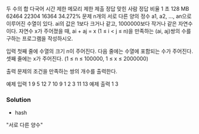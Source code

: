 두 수의 합 다국어
시간 제한	메모리 제한	제출	정답	맞힌 사람	정답 비율
1 초	128 MB	62464	22304	16364	34.272%
문제
n개의 서로 다른 양의 정수 a1, a2, ..., an으로 이루어진 수열이 있다. ai의 값은 1보다 크거나 같고, 1000000보다 작거나 같은 자연수이다. 자연수 x가 주어졌을 때, ai + aj = x (1 ≤ i < j ≤ n)을 만족하는 (ai, aj)쌍의 수를 구하는 프로그램을 작성하시오.

입력
첫째 줄에 수열의 크기 n이 주어진다. 다음 줄에는 수열에 포함되는 수가 주어진다. 셋째 줄에는 x가 주어진다. (1 ≤ n ≤ 100000, 1 ≤ x ≤ 2000000)

출력
문제의 조건을 만족하는 쌍의 개수를 출력한다.

예제 입력 1 
9
5 12 7 10 9 1 2 3 11
13
예제 출력 1 
3

### Solution
- hash

"서로 다른 양수"